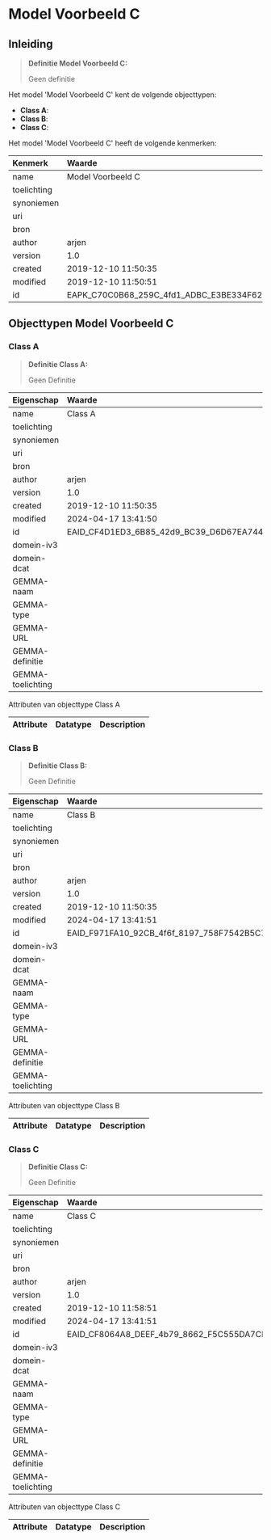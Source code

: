 # Model Voorbeeld C
## Inleiding
> **Definitie Model Voorbeeld C:** 
>
> Geen definitie

Het model 'Model Voorbeeld C' kent de volgende objecttypen:

* **Class A**: <Geen Definities>
* **Class B**: <Geen Definities>
* **Class C**: <Geen Definities>


Het model 'Model Voorbeeld C' heeft de volgende kenmerken:

| Kenmerk | Waarde |
| :--- | :------ |
| name | Model Voorbeeld C |
| toelichting |  |
| synoniemen |  |
| uri |  |
| bron |  |
| author | arjen |
| version | 1.0 |
| created | 2019-12-10 11:50:35 |
| modified | 2019-12-10 11:50:51 |
| id | EAPK_C70C0B68_259C_4fd1_ADBC_E3BE334F62F2 |


## Objecttypen Model Voorbeeld C


### Class A
> **Definitie Class A:** 
>
> Geen Definitie

| Eigenschap | Waarde |
| :--- | :------ |
| name | Class A |
| toelichting |  |
| synoniemen |  |
| uri |  |
| bron |  |
| author | arjen |
| version | 1.0 |
| created | 2019-12-10 11:50:35 |
| modified | 2024-04-17 13:41:50 |
| id | EAID_CF4D1ED3_6B85_42d9_BC39_D6D67EA7446B |
| domein-iv3 |  |
| domein-dcat |  |
| GEMMA-naam |  |
| GEMMA-type |  |
| GEMMA-URL |  |
| GEMMA-definitie |  |
| GEMMA-toelichting |  |


Attributen van objecttype Class A

| Attribute | Datatype | Description |
| :--- | :--- | :--- |




### Class B
> **Definitie Class B:** 
>
> Geen Definitie

| Eigenschap | Waarde |
| :--- | :------ |
| name | Class B |
| toelichting |  |
| synoniemen |  |
| uri |  |
| bron |  |
| author | arjen |
| version | 1.0 |
| created | 2019-12-10 11:50:35 |
| modified | 2024-04-17 13:41:51 |
| id | EAID_F971FA10_92CB_4f6f_8197_758F7542B5C7 |
| domein-iv3 |  |
| domein-dcat |  |
| GEMMA-naam |  |
| GEMMA-type |  |
| GEMMA-URL |  |
| GEMMA-definitie |  |
| GEMMA-toelichting |  |


Attributen van objecttype Class B

| Attribute | Datatype | Description |
| :--- | :--- | :--- |




### Class C
> **Definitie Class C:** 
>
> Geen Definitie

| Eigenschap | Waarde |
| :--- | :------ |
| name | Class C |
| toelichting |  |
| synoniemen |  |
| uri |  |
| bron |  |
| author | arjen |
| version | 1.0 |
| created | 2019-12-10 11:58:51 |
| modified | 2024-04-17 13:41:51 |
| id | EAID_CF8064A8_DEEF_4b79_8662_F5C555DA7CBB |
| domein-iv3 |  |
| domein-dcat |  |
| GEMMA-naam |  |
| GEMMA-type |  |
| GEMMA-URL |  |
| GEMMA-definitie |  |
| GEMMA-toelichting |  |


Attributen van objecttype Class C

| Attribute | Datatype | Description |
| :--- | :--- | :--- |






